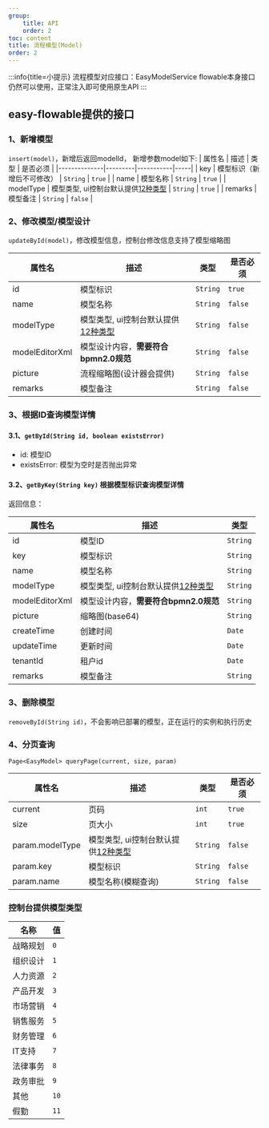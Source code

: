 ```yaml
---
group:
    title: API
    order: 2
toc: content
title: 流程模型(Model)
order: 2
---
```

:::info{title=小提示}
流程模型对应接口：EasyModelService
flowable本身接口仍然可以使用，正常注入即可使用原生API
:::

## easy-flowable提供的接口

### 1、新增模型
`insert(model)`，新增后返回modelId， 新增参数model如下:
|     属性名      | 描述      | 类型        | 是否必须 |
|--------------|---------|-----------|-----|
| key | 模型标识（新增后不可修改） | `String`    | `true`   |
| name | 模型名称 | `String`  | `true`   |
| modelType | 模型类型, ui控制台默认提供[12种类型](#控制台提供模型类型) | `String`  | `true`   |
| remarks | 模型备注 | `String`  | `false`   |

### 2、修改模型/模型设计
`updateById(model)`，修改模型信息，控制台修改信息支持了模型缩略图

|     属性名      | 描述      | 类型        | 是否必须 |
|--------------|---------|-----------|-----|
| id | 模型标识 | `String`    | `true`   |
| name | 模型名称 | `String`  | `false`   |
| modelType | 模型类型, ui控制台默认提供[12种类型](#控制台提供模型类型) | `String`  | `false`   |
| modelEditorXml | 模型设计内容，**需要符合bpmn2.0规范** | `String`  | `false`   |
| picture | 流程缩略图(设计器会提供) | `String`  | `false`   |
| remarks | 模型备注 | `String`  | `false`   |

### 3、根据ID查询模型详情
#### 3.1、`getById(String id, boolean existsError)`
- id: 模型ID
- existsError: 模型为空时是否抛出异常
#### 3.2、`getByKey(String key)` 根据模型标识查询模型详情
返回信息：

|     属性名      | 描述                                 | 类型       |
|--------------|------------------------------------|----------|
| id | 模型ID                               | `String` |
| key | 模型标识                               | `String` |
| name | 模型名称                               | `String` |
| modelType | 模型类型, ui控制台默认提供[12种类型](#控制台提供模型类型) | `String` |
| modelEditorXml | 模型设计内容，**需要符合bpmn2.0规范**           | `String` |
| picture | 缩略图(base64)                        | `String` |
| createTime | 创建时间                               | `Date`   |
| updateTime | 更新时间                               | `Date` |
| tenantId | 租户id                               | `Date` |
| remarks | 模型备注                               | `String`  |

### 3、删除模型
`removeById(String id)`，不会影响已部署的模型，正在运行的实例和执行历史

### 4、分页查询
`Page<EasyModel> queryPage(current, size, param)`

| 属性名             | 描述                                 | 类型       | 是否必须 |
|-----------------|------------------------------------|----------|-----|
| current         | 页码                                 | `int`    | `true`   |
| size            | 页大小                                | `int` | `true`   |
| param.modelType | 模型类型, ui控制台默认提供[12种类型](#控制台提供模型类型) | `String` | `false`   |
| param.key       | 模型标识                               | `String` | `false`   |
| param.name      | 模型名称(模糊查询)                         | `String` | `false`   |

### 控制台提供模型类型
| 名称   | 值    |
|------|------|
| 战略规划 | `0`  |
| 组织设计 | `1`  |
| 人力资源 | `2`  |
| 产品开发 | `3`  |
| 市场营销 | `4`  | 
| 销售服务 | `5`  |
| 财务管理 | `6`  |
| IT支持 | `7`  |
| 法律事务 | `8`  |
| 政务审批 | `9`  |
| 其他   | `10` |
| 假勤   | `11` |
